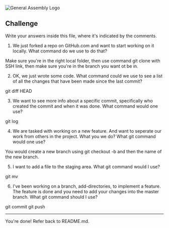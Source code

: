 ![General Assembly Logo](http://i.imgur.com/ke8USTq.png)

## Challenge

Write your answers inside this file, where it's indicated by the comments.



1. We just forked a repo on GitHub.com and want to start working on it locally. What command do we use to do that?

Make sure you're in the right local folder, then use command git clone with SSH link, then make sure you're in the branch you want ot be in.

2. OK, we just wrote some code. What command could we use to see a list of all the changes that have been made since the last commit?

git diff HEAD

3. We want to see more info about a specific commit, specifically who created the commit and when it was done. What command would one use?

git log

4. We are tasked with working on a new feature. And want to seperate our work from others in the project. What you we do? What git command would one use?

You would create a new branch using git checkout -b and then the name of the new branch.

5. I want to add a file to the staging area. What git command would I use?

git mv

6. I've been working on a branch, add-directories, to implement a feature. The feature is done and you need to add your changes into the master branch. What git command should I use?

git commit
git push
<hr>

You're done! Refer back to README.md.
